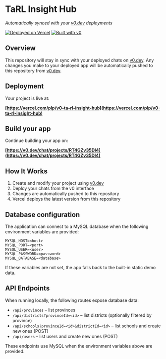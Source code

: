 # TaRL Insight Hub

*Automatically synced with your [v0.dev](https://v0.dev) deployments*

[![Deployed on Vercel](https://img.shields.io/badge/Deployed%20on-Vercel-black?style=for-the-badge&logo=vercel)](https://vercel.com/plp/v0-ta-rl-insight-hub)
[![Built with v0](https://img.shields.io/badge/Built%20with-v0.dev-black?style=for-the-badge)](https://v0.dev/chat/projects/RT4GZv35DI4)

## Overview

This repository will stay in sync with your deployed chats on [v0.dev](https://v0.dev).
Any changes you make to your deployed app will be automatically pushed to this repository from [v0.dev](https://v0.dev).

## Deployment

Your project is live at:

**[https://vercel.com/plp/v0-ta-rl-insight-hub](https://vercel.com/plp/v0-ta-rl-insight-hub)**

## Build your app

Continue building your app on:

**[https://v0.dev/chat/projects/RT4GZv35DI4](https://v0.dev/chat/projects/RT4GZv35DI4)**

## How It Works

1. Create and modify your project using [v0.dev](https://v0.dev)
2. Deploy your chats from the v0 interface
3. Changes are automatically pushed to this repository
4. Vercel deploys the latest version from this repository

## Database configuration

The application can connect to a MySQL database when the following environment variables are provided:

```
MYSQL_HOST=<host>
MYSQL_PORT=<port>
MYSQL_USER=<user>
MYSQL_PASSWORD=<password>
MYSQL_DATABASE=<database>
```

If these variables are not set, the app falls back to the built-in static demo data.

## API Endpoints

When running locally, the following routes expose database data:

- `/api/provinces` – list provinces
- `/api/districts?provinceId=<id>` – list districts (optionally filtered by province)
- `/api/schools?provinceId=<id>&districtId=<id>` – list schools and create new ones (POST)
- `/api/users` – list users and create new ones (POST)

These endpoints use MySQL when the environment variables above are provided.
